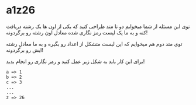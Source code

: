 # a1z26 

توی این مسئله از شما میخوایم دو تا متد طراحی کنید که یکی از اون ها یک رشته دریافت کنه و به ما یک لیست رمز نگاری شده معادل اون رشته رو برگردونه!

توی متد دوم هم میخوایم که این لیست متشکل از اعداد رو بگیره و به ما معادل رشته ایش رو برگردونه!

برای این کار باید به شکل زیر عمل کنید و رمز نگاری رو انجام بدید!

```
a => 1
b => 2
c => 3
...
...
z => 26
```